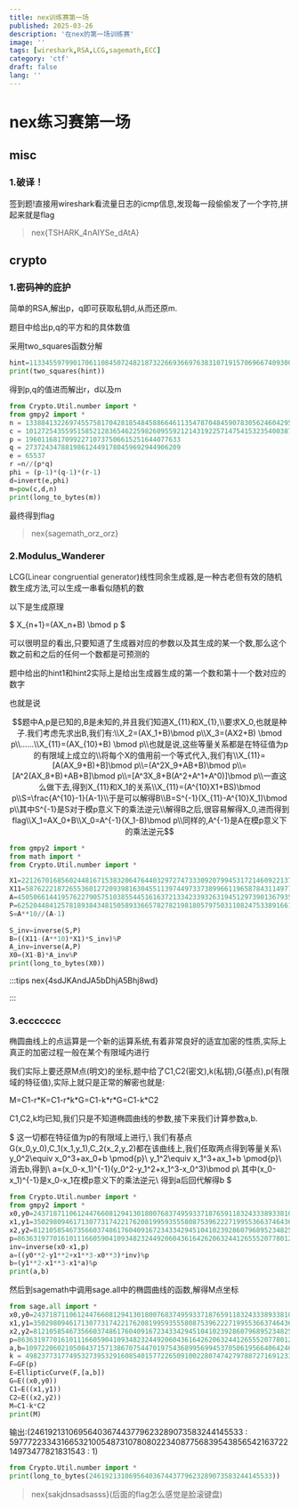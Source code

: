 ```yaml
---
title: nex训练赛第一场
published: 2025-03-26
description: '在nex的第一场训练赛'
image: ''
tags: [wireshark,RSA,LCG,sagemath,ECC]
category: 'ctf'
draft: false 
lang: ''
---
```

# nex练习赛第一场

## misc
### 1.破译！
签到题!直接用wireshark看流量日志的icmp信息,发现每一段偷偷发了一个字符,拼起来就是flag


>nex{TSHARK_4nAIYSe_dAtA}

## crypto
### 1.密码神的庇护
简单的RSA,解出p，q即可获取私钥d,从而还原m.

题目中给出p,q的平方和的具体数值

采用two_squares函数分解

```python
hint=113345597990170611084507248218732266936697638310719157069667409300763137634370
print(two_squares(hint))
```

得到p,q的值进而解出r，d以及m

```python
from Crypto.Util.number import *
from gmpy2 import *
n = 13388413226974557581704281854845886646113547870484590783056246042959324289283868380160534582158491845920746847864193
c = 10127254355951585212836546225982609559212143192257147541532354003875637740864769668038875113694873231072365570968808
p = 196011681709922710737506615251644077633
q = 273724347881986124491780459692944906209
e = 65537
r =n//(p*q)
phi = (p-1)*(q-1)*(r-1)
d=invert(e,phi)
m=pow(c,d,n)
print(long_to_bytes(m))
```

最终得到flag


>nex{sagemath_orz_orz}


### 2.Modulus_Wanderer
LCG(<font style="color:rgb(51, 51, 51);">Linear congruential generator</font>)线性同余生成器,是一种古老但有效的随机数生成方法,可以生成一串看似随机的数

以下是生成原理

$ X_{n+1}=(AX_n+B) \bmod p $

可以很明显的看出,只要知道了生成器对应的参数以及其生成的某一个数,那么这个数之前和之后的任何一个数都是可预测的

题中给出的hint1和hint2实际上是给出生成器生成的第一个数和第十一个数对应的数字

也就是说

$$题中A,p是已知的,B是未知的,并且我们知道X_{11}和X_{1},\\要求X_0,也就是种子.我们考虑先求出B,我们有:\\X_2=(AX_1+B)\bmod p\\X_3=(AX2+B) \bmod p\\......\\X_{11}=(AX_{10}+B) \bmod p\\也就是说,这些等量关系都是在特征值为p的有限域上成立的\\将每个X的值用前一个等式代入,我们有\\X_{11}=[A(AX_9+B)+B]\bmod p\\=(A^2X_9+AB+B)\bmod p\\=[A^2(AX_8+B)+AB+B]\bmod p\\=[A^3X_8+B(A^2+A^1+A^0)]\bmod p\\一直这么做下去,得到X_{11}和X_1的关系\\X_{11}=(A^{10}X1+BS)\bmod p\\S=\frac{A^{10}-1}{A-1}\\于是可以解得B\\B=S^{-1}(X_{11}-A^{10}X_1)\bmod p\\其中S^{-1}是S对于模p意义下的乘法逆元\\解得B之后,很容易解得X_0,进而得到flag\\X_1=AX_0+B\\X_0=A^{-1}(X_1-B)\bmod p\\同样的,A^{-1}是A在模p意义下的乘法逆元$$

```python
from gmpy2 import *
from math import *
from Crypto.Util.number import *

X1=22126701685602448167153832064764403297274733309207994531721460922137730181263
X11=5876222187265536012720939816304551139744973373899661196587843114977386227647
A=45050661441957622790575103855445161637213342339326319451297390136793503480151
P=62520448412578189384348150589336657827821981805797503110824753389166180072583
S=A**10//(A-1)
    
S_inv=inverse(S,P)
B=((X11-(A**10)*X1)*S_inv)%P
A_inv=inverse(A,P)
X0=(X1-B)*A_inv%P
print(long_to_bytes(X0))

```

:::tips
nex{4sdJKAndJA5bDhjA5Bhj8wd}

:::

### 3.eccccccc
椭圆曲线上的点运算是一个新的运算系统,有着非常良好的适宜加密的性质,实际上真正的加密过程一般在某个有限域内进行

我们实际上要还原M点(明文)的坐标,题中给了C1,C2(密文),k(私钥),G(基点),p(有限域的特征值),实际上就只是正常的解密也就是:

M=C1-r\*K=C1-r\*k\*G=C1-k\*r\*G=C1-k\*C2

C1,C2,k均已知,我们只是不知道椭圆曲线的参数,接下来我们计算参数a,b.

$ 这一切都在特征值为p的有限域上进行,\\
我们有基点G(x_0,y_0),C_1(x_1,y_1),C_2(x_2,y_2)都在该曲线上,我们任取两点得到等量关系\\
y_0^2\equiv x_0^3+ax_0+b \pmod{p}\\
y_1^2\equiv x_1^3+ax_1+b \pmod{p}\\
消去b,得到\\
a=(x_0-x_1)^{-1}(y_0^2-y_1^2+x_1^3-x_0^3)\bmod p\\
其中(x_0-x_1)^{-1}是x_0-x_1在模p意义下的乘法逆元\\
得到a后回代解得b
 $

```python
from Crypto.Util.number import *
from gmpy2 import *
x0,y0=24371871106124476608129413018007683749593371876591183243338933810740838981348,23015106611547118016099216957370382973295772903171560590540086936632691815266
x1,y1=35029809461713077317422176208199593555808753962227199553663746436989476630549,70284608881898175768330244696144470553229690624724450106387871993242473714149
x2,y2=81210585467356603748617604091672343342945104102392860796895234825664119090771,23227337141205320706787302225769970768948777771811115448021923519236775055822
p=86363197701610111660590410934823244920604361642620632441265552077801287357143
inv=inverse(x0-x1,p)
a=((y0**2-y1**2+x1**3-x0**3)*inv)%p
b=(y1**2-x1**3-x1*a)%p
print(a,b)
```

然后到sagemath中调用sage.all中的椭圆曲线的函数,解得M点坐标

```python
from sage.all import *
x0,y0=24371871106124476608129413018007683749593371876591183243338933810740838981348,23015106611547118016099216957370382973295772903171560590540086936632691815266
x1,y1=35029809461713077317422176208199593555808753962227199553663746436989476630549,70284608881898175768330244696144470553229690624724450106387871993242473714149
x2,y2=81210585467356603748617604091672343342945104102392860796895234825664119090771,23227337141205320706787302225769970768948777771811115448021923519236775055822
p=86363197701610111660590410934823244920604361642620632441265552077801287357143
a,b=10972206021050843715713867075447019754368995699453705061956640642463360719990,43116095427195735418696366620170388327950970049667929605192635291377105319871
k = 49823773177495327395329160854015772265091002280747427978872716912334358314732
F=GF(p)
E=EllipticCurve(F,[a,b])
G=E((x0,y0))
C1=E((x1,y1))
C2=E((x2,y2))
M=C1-k*C2
print(M)
```

输出:(2461921310695640367443779623289073583244145533 : 59777223343166532100548731078080223408775683954385654216372214973477821831543 : 1)

```python
from Crypto.Util.number import *
print(long_to_bytes(2461921310695640367443779623289073583244145533))
```


>nex{sakjdnsadsasss}(后面的flag怎么感觉是脸滚键盘)

